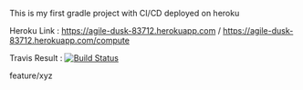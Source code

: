 This is my first gradle project with CI/CD deployed on heroku

Heroku Link : https://agile-dusk-83712.herokuapp.com / https://agile-dusk-83712.herokuapp.com/compute

Travis Result :
[![Build Status](https://app.travis-ci.com/AhmetBurakKarakaya/test.svg?branch=main)](https://app.travis-ci.com/AhmetBurakKarakaya/test)

feature/xyz
